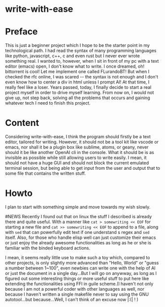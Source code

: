 # write-with-ease

# Preface
This is just a beginner project which I hope to be the starter point in my technological path.
I had read the syntax of many programming languages like python, javascript, c++, c and even rust but I never ever wrote something real.
I wanted to, however, when I sit in front of my pc with a text editor (emacs) open, I don't know what to write. I once dreamed, oh! bittorrent is cool! Let me implement one called FLurandoBT! But when I checked the rfc online, I was scared -- the syntax is not enough and I don't even know how to center a div in html unless I prompt AI!
At that time, I really feel like a loser. Years passed, today, I finally decide to start a real project myself in order to drive myself learning.
From now on, I would not give up, not step back, solving all the problems that occurs and gaining whatever tech I need to finish this project.

# Content
Considering write-with-ease, I think the program should firstly be a text editor, tailored for writing.
However, it should not be a tool kit like vscode or emacs, nor shall it be a plugin box like sublime, atoms, or geany, never should it be like another OpenAI cli in the console. What it should be is as invisible as possible while still allowing users to write easily.
I mean, it should not have a huge GUI and should not block the current emulated terminal session, but being able to get input from the user and output that to some file that contains the written stuff.

# Howto
I plan to start with something simple and move towards my wish slowly.

#NEWS
Recently I found out that on linux the stuff I described is already there and quite useful. With a manner like `cat > somewriting << EOF` for starting a new file and `cat >> somewriting << EOF` to append to a file, along with `sed` that can powerfully edit text if one understand s regex and `sed` itself. Also, for those who handle elisp well can just customize their emacs or just enjoy the already awesome functionalities as long as he or she is familiar with the binded keyboard actions.

I mean, it seems really little use to make such a toy which, compared to other projects, is only slightly more advanced than "Hello, World" or "guess a number between 1~100", even newbies can write one with the help of AI or just the document in a single day...But I will go on anywway, as long as I figured out some interesting things or more useful stuff to put here like extending the functionalities using FFI in guile scheme.(I haven't not only because I am not a powerful coder with other languages as well, nor because I haven't written a single makefile never to say using the GNU autotool...but because...Well, I can't think of an excuse now |:(| ! )
